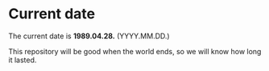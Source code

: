 # Current date

The current date is **1989.04.28.** (YYYY.MM.DD.)

This repository will be good when the world ends, so we will know how long it lasted.